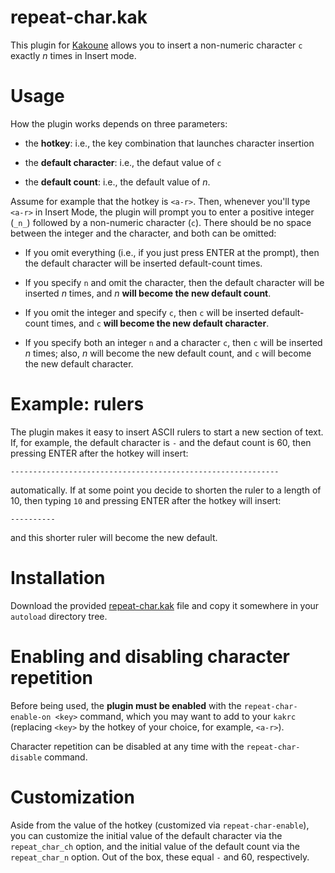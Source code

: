 # repeat-char.kak

This plugin for [Kakoune](https://kakoune.org/) allows you to insert a non-numeric
character `c` exactly _n_ times in Insert mode.

# Usage

How the plugin works depends on three parameters:

* the **hotkey**: i.e., the key combination that launches character insertion

* the **default character**: i.e., the defaut value of `c`

* the **default count**: i.e., the default value of _n_.

Assume for example that the hotkey is `<a-r>`. Then, whenever you'll type `<a-r>` in
Insert Mode, the plugin will prompt you to enter a positive integer (`_n_`) followed by
a non-numeric character (`c`). There should be no space between the integer and the
character, and both can be omitted:

* If you omit everything (i.e., if you just press ENTER at the prompt), then the
default character will be inserted default-count times.

* If you specify `n` and omit the character, then the default character will be
inserted _n_ times, and _n_ **will become the new default count**.

* If you omit the integer and specify `c`, then `c` will be inserted default-count
times, and `c` **will become the new default character**.

* If you specify both an integer `n` and a character `c`, then `c` will be inserted
_n_ times; also, _n_ will become the new default count, and `c` will become the new
default character.


# Example: rulers

The plugin makes it easy to insert ASCII rulers to start a new section of text. If,
for example, the default character is `-` and the defaut count is 60, then pressing
ENTER after the hotkey will insert:

```
------------------------------------------------------------
```

automatically. If at some point you decide to shorten the ruler to a length
of 10, then typing `10` and pressing ENTER after the hotkey will insert:

```
----------
```

and this shorter ruler will become the new default.


# Installation

Download the provided [repeat-char.kak](./repeat-char.kak) file and copy it
somewhere in your `autoload` directory tree.


# Enabling and disabling character repetition

Before being used, the **plugin must be enabled** with the `repeat-char-enable-on
<key>` command, which you may want to add to your `kakrc` (replacing `<key>` by the
hotkey of your choice, for example, `<a-r>`).

Character repetition can be disabled at any time with the `repeat-char-disable`
command.


# Customization

Aside from the value of the hotkey (customized via `repeat-char-enable`), you can
customize the initial value of the default character via the `repeat_char_ch` option,
and the initial value of the default count via the `repeat_char_n` option. Out of the
box, these equal `-` and 60, respectively.


